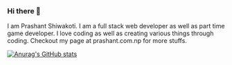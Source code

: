 ### Hi there 👋

I am Prashant Shiwakoti. I am a full stack web developer as well as part time game developer. I love coding as well as creating various things through coding. Checkout my page at prashant.com.np for more stuffs.

[![Anurag's GitHub stats](https://github-readme-stats.vercel.app/api?username=Prsn617)](https://github.com/anuraghazra/github-readme-stats)
